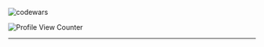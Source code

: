 <div align="left">

![codewars](https://www.codewars.com/users/darkstarvoid/badges/small)

![Profile View Counter](https://komarev.com/ghpvc/?username=darkstarvoid)

_______
<!--

<p align="center">
<p> Systems: </p>
<a href="https://developer.microsoft.com/en-us/windows/" target="_blank"> <img src="https://raw.githubusercontent.com/devicons/devicon/master/icons/windows8/windows8-original.svg" alt="windows" width="30" height="30"/> </a>
<a href="https://developer.apple.com/" target="_blank"> <img src="https://raw.githubusercontent.com/devicons/devicon/master/icons/apple/apple-original.svg" alt="mac" width="40" height="40"/> </a>
<a href="https://www.linux.org/" target="_blank"> <img src="https://raw.githubusercontent.com/devicons/devicon/master/icons/linux/linux-original.svg" alt="linux" width="40" height="40"/> </a>
<a href="https://www.openbsd.org/" target="_blank"> <img src="https://raw.githubusercontent.com/file-icons/icons/master/svg/OpenBSD.svg" alt="OpenBSD" width="40" height="40"/> </a>

<p> Languages: </p>
<a href="https://www.python.org" target="_blank"> <img src="https://raw.githubusercontent.com/devicons/devicon/master/icons/python/python-original.svg" alt="python" width="40" height="40"/> </a>
<a href="https://www.open-std.org/jtc1/sc22/wg14/" target="_blank"> <img src="https://github.com/devicons/devicon/blob/master/icons/c/c-line.svg" alt="C" width="40" height="40"/> </a>
<a href="https://www.gnu.org/software/bash/" target="_blank"> <img src="https://www.vectorlogo.zone/logos/gnu_bash/gnu_bash-icon.svg" alt="bash" width="40" height="40"/> </a>

<p> Tools: </p>
<a href="https://www.docker.com/" target="_blank"> <img src="https://raw.githubusercontent.com/devicons/devicon/master/icons/docker/docker-original-wordmark.svg" alt="docker" width="40" height="40"/> </a>
</p>

______


</div>




| darkstarvoid |
|---------------------------------------------------------------------------|
**darkstarvoid/darkstarvoid** is a ✨ _special_ ✨ repository because its `README.md` (this file) appears on your GitHub profile.

Here are some ideas to get you started:

- 🔭 I’m currently working on ...
- 🌱 I’m currently learning ...
- 👯 I’m looking to collaborate on ...
- 🤔 I’m looking for help with ...
- 💬 Ask me about ...
- 📫 How to reach me: ...
- 😄 Pronouns: ...
- ⚡ Fun fact: ...





-->
